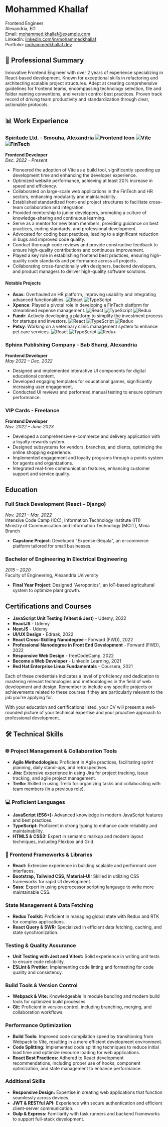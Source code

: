 # Mohammed Khallaf

Frontend Engineer  
Alexandria, EG  
Email: [mohammed.khallaf@example.com](mailto:mohammed.khallaf@example.com)  
LinkedIn: [linkedin.com/in/mohammedkhallaf](https://www.linkedin.com/in/mohammedkhallaf)  
Portfolio: [mohammedkhallaf.dev](https://mohammedkhallaf.dev)

## :briefcase: Professional Summary

Innovative Frontend Engineer with over 2 years of experience specializing in React-based development. Known for exceptional skills in refactoring and architecting scalable project structures. Adept at creating comprehensive guidelines for frontend teams, encompassing technology selection, file and folder naming conventions, and version control best practices. Proven track record of driving team productivity and standardization through clear, actionable protocols.

## :bar_chart: Work Experience 

### Spiritude Ltd. - Smouha, Alexandria ![Frontend Icon](https://img.shields.io/badge/-React-lightgrey)  ![Vite](https://img.shields.io/badge/Vite-B73BFE?style=flat&logo=vite&logoColor=FFD62E)  ![FinTech](https://img.shields.io/badge/-FinTech-black?style=flat&logo=financial-times)

**Frontend Developer**  
_Dec. 2022 – Present_ 

- Pioneered the adoption of Vite as a build tool, significantly speeding up development time and enhancing the developer experience.
- Optimized website performance, achieving at least 20% increase in speed and efficiency.
- Collaborated on large-scale web applications in the FinTech and HR sectors, enhancing modularity and maintainability.
- Established standardized front-end project structures to facilitate cross-team collaboration and integration.
- Provided mentorship to junior developers, promoting a culture of knowledge-sharing and continuous learning.
- Serve as a mentor for new team members, providing guidance on best practices, coding standards, and professional development.
- Advocated for coding best practices, leading to a significant reduction in bugs and improved code quality.
- Conduct thorough code reviews and provide constructive feedback to ensure high-quality contributions and continuous improvement.
- Played a key role in establishing frontend best practices, ensuring high-quality code standards and performance across all projects.
- Collaborating cross-functionally with designers, backend developers, and product managers to deliver high-quality software solutions.
#### Notable Projects 
- **Asas**: Overhauled an HR platform, improving usability and integrating advanced functionalities. ![React](https://img.shields.io/badge/-React-61DAFB?style=flat&logo=react&logoColor=white) ![TypeScript](https://img.shields.io/badge/-TypeScript-007ACC?style=flat&logo=typescript&logoColor=white) 
- **Xpence**: Played a pivotal role in developing a FinTech platform for streamlined expense management. ![React](https://img.shields.io/badge/-React-61DAFB?style=flat&logo=react&logoColor=white) ![TypeScript](https://img.shields.io/badge/-TypeScript-007ACC?style=flat&logo=typescript&logoColor=white) ![Redux](https://img.shields.io/badge/-Redux-764ABC?style=flat&logo=redux&logoColor=white)
- **Fundr**: Actively developing a platform to simplify the investment process for startups and investors. ![React](https://img.shields.io/badge/-React-61DAFB?style=flat&logo=react&logoColor=white) ![TypeScript](https://img.shields.io/badge/-TypeScript-007ACC?style=flat&logo=typescript&logoColor=white) ![Redux](https://img.shields.io/badge/-Redux-764ABC?style=flat&logo=redux&logoColor=white)
- **Petsy**: Working on a veterinary clinic management system to enhance pet care services. ![React](https://img.shields.io/badge/-React-61DAFB?style=flat&logo=react&logoColor=white) ![TypeScript](https://img.shields.io/badge/-TypeScript-007ACC?style=flat&logo=typescript&logoColor=white) ![Redux](https://img.shields.io/badge/-Redux-764ABC?style=flat&logo=redux&logoColor=white)


### Sphinx Publishing Company - Bab Sharqi, Alexandria
**Frontend Developer**  
_May 2022 – Dec. 2022_

- Designed and implemented interactive UI components for digital educational content.
- Developed engaging templates for educational games, significantly increasing user engagement.
- Conducted UI reviews and performed manual testing to ensure optimum performance.

### VIP Cards - Freelance
**Frontend Developer**  
_Nov. 2022 – June 2023_

- Developed a comprehensive e-commerce and delivery application with a loyalty rewards system.
- Designed subsystems for vendors, branches, and clients, optimizing the online shopping experience.
- Implemented engagement and loyalty programs through a points system for agents and organizations.
- Integrated real-time communication features, enhancing customer support and service quality.

## Education

### Full Stack Development (React – Django)
_Nov. 2021 – Mar. 2022_  
Intensive Code Camp (ICC), Information Technology Institute (ITI)  
Ministry of Communication and Information Technology (MCIT), Minia Branch  
- **Capstone Project**: Developed "Expense-Beqala", an e-commerce platform tailored for small businesses.

### Bachelor of Engineering in Electrical Engineering
_2015 – 2020_  
Faculty of Engineering, Alexandria University  
- **Final Year Project**: Designed "Aeroponics", an IoT-based agricultural system to optimize plant growth.

## Certifications and Courses

- **JavaScript Unit Testing (Vitest & Jest)** - Udemy, 2022
- **ReactJS** - Udemy
- **NextJS** - Udemy
- **UI/UX Design** - Edraak, 2022
- **React Cross-Skilling Nanodegree** - Forward (FWD), 2022
- **Professional Nanodegree in Front End Development** - Forward (FWD), 2022
- **Responsive Web Design** - freeCodeCamp, 2022
- **Become a Web Developer** - LinkedIn Learning, 2021
- **Red Hat Enterprise Linux Fundamentals** - Coursera, 2021

Each of these credentials indicates a level of proficiency and dedication to mastering relevant technologies and methodologies in the field of web development and design. Remember to include any specific projects or achievements related to these courses if they are particularly relevant to the job you're applying for.

With your education and certifications listed, your CV will present a well-rounded picture of your technical expertise and your proactive approach to professional development.

## :hammer_and_wrench: Technical Skills

### :globe_with_meridians: Project Management & Collaboration Tools
- **Agile Methodologies:** Proficient in Agile practices, facilitating sprint planning, daily stand-ups, and retrospectives.
- **Jira:** Extensive experience in using Jira for project tracking, issue tracking, and agile project management.
- **Trello:** Skilled in using Trello for organizing tasks and collaborating with team members (in a previous role).

### :computer: Proficient Languages
- **JavaScript (ES6+):** Advanced knowledge in modern JavaScript features and best practices.
- **TypeScript:** Proficient in strong typing to enhance code reliability and maintainability.
- **HTML5 & CSS3:** Expert in semantic markup and modern layout techniques, including Flexbox and Grid.

### :art: Frontend Frameworks & Libraries
- **React:** Extensive experience in building scalable and performant user interfaces.
- **Bootstrap, Tailwind CSS, Material-UI:** Skilled in utilizing CSS frameworks for rapid UI development.
- **Sass:** Expert in using preprocessor scripting language to write more maintainable CSS.

### State Management & Data Fetching
- **Redux Toolkit:** Proficient in managing global state with Redux and RTK for complex applications.
- **React Query & SWR:** Specialized in efficient data fetching, caching, and state synchronization.

### Testing & Quality Assurance
- **Unit Testing with Jest and Vitest:** Solid experience in writing unit tests to ensure code reliability.
- **ESLint & Prettier:** Implementing code linting and formatting for code quality and consistency.

### Build Tools & Version Control
- **Webpack & Vite:** Knowledgeable in module bundling and modern build tools for optimized build processes.
- **Git:** Proficient in version control, including branching, merging, and collaboration workflows.

### Performance Optimization
- **Build Tools:** Improved code compilation speed by transitioning from Webpack to Vite, resulting in a more efficient development environment.
- **Code Splitting:** Implemented code splitting techniques to reduce initial load time and optimize resource loading for web applications.
- **React Best Practices:** Adhered to React development recommendations, including proper use of hooks, component optimization, and state management to enhance performance.

### Additional Skills
- **Responsive Design:** Expertise in creating web applications that function seamlessly across devices.
- **JWT & RESTful API:** Experience with secure authentication and efficient client-server communication.
- **Gulp & Express:** Familiarity with task runners and backend frameworks to support full-stack development.
